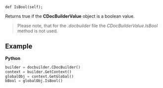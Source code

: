 `def IsBool(self);`

Returns true if the **CDocBuilderValue** object is a boolean value.

> Please note, that for the *.docbuilder* file the *CDocBuilderValue.IsBool* method is not used.

## Example

**Python**

``` py
builder = docbuilder.CDocBuilder()
context = builder.GetContext()
globalObj = context.GetGlobal()
bBool = globalObj.IsBool()
```
